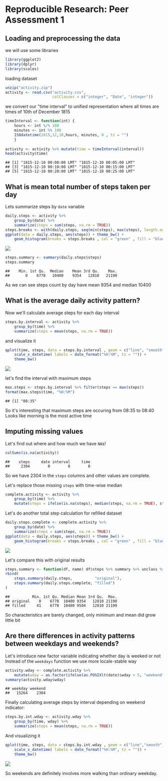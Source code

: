 # Reproducible Research: Peer Assessment 1


## Loading and preprocessing the data

we will use some libraries

```r
library(ggplot2)
library(dplyr)
library(scales)
```

loading dataset

```r
unzip("activity.zip")
activity <- read.csv("activity.csv", 
                     colClasses = c("integer", "Date", "integer"))
```
we convert our "time interval" to unified representation where all times are times of 10th of December 1815

```r
timeInterval <- function(int) {
    hours <- int %/% 100
    minutes <- int %% 100
    ISOdatetime(1815,12,10,hours, minutes, 0 , tz = "")
    }
    
activity <- activity %>% mutate(time = timeInterval(interval))
head(activity$time)
```

```
## [1] "1815-12-10 00:00:00 LMT" "1815-12-10 00:05:00 LMT"
## [3] "1815-12-10 00:10:00 LMT" "1815-12-10 00:15:00 LMT"
## [5] "1815-12-10 00:20:00 LMT" "1815-12-10 00:25:00 LMT"
```


## What is mean total number of steps taken per day
Lets summarize steps by `date` variable

```r
daily.steps <- activity %>% 
    group_by(date) %>% 
    summarize(steps = sum(steps, na.rm = TRUE))
steps.breaks <- with(daily.steps, seq(min(steps), max(steps), length.out = 11))
ggplot(data = daily.steps, aes(steps)) + theme_bw() + 
    geom_histogram(breaks = steps.breaks , col = "green" , fill = "blue" , alpha = .5, binwidth = 0.1 )
```

![](PA1_template_files/figure-html/unnamed-chunk-4-1.png) 

```r
steps.summary <- summary(daily.steps$steps)
steps.summary
```

```
##    Min. 1st Qu.  Median    Mean 3rd Qu.    Max. 
##       0    6778   10400    9354   12810   21190
```
As we can see steps count by day have mean 9354 and median 10400



## What is the average daily activity pattern?
Now we'll calculate average steps for each day interval

```r
steps.by.interval <- activity %>% 
    group_by(time) %>% 
    summarize(steps = mean(steps, na.rm = TRUE))
```
and visualize it

```r
qplot(time, steps, data = steps.by.interval , geom = c("line", "smooth")) + 
    scale_x_datetime( labels = date_format("%H:%M", tz = "")) +
    theme_bw()
```

![](PA1_template_files/figure-html/unnamed-chunk-7-1.png) 

let's find the interval with maximum steps

```r
max.steps <- steps.by.interval %>% filter(steps == max(steps))
format(max.steps$time, "%H:%M")
```

```
## [1] "08:35"
```
So it's interesting that maximum steps are occuring from  08:35 to 08:40  
Looks like morning is the most active time

## Imputing missing values
Let's find out where and how much we have `NA`s!

```r
colSums(is.na(activity))
```

```
##    steps     date interval     time 
##     2304        0        0        0
```
So we have 2304 in the `steps` columns and other values are complete.

Let's replace those missing `steps` with time-wise median

```r
complete.activity <- activity %>%
    group_by(time) %>%
    mutate(steps = ifelse(is.na(steps), median(steps, na.rm = TRUE), steps))
```
Let's do another total step calculation for refilled dataset

```r
daily.steps.complete <- complete.activity %>% 
    group_by(date) %>% 
    summarize(steps = sum(steps, na.rm = TRUE))
ggplot(data = daily.steps, aes(steps)) + theme_bw() + 
    geom_histogram(breaks = steps.breaks , col = "green" , fill = "blue" , alpha = .5, binwidth = 0.1 )
```

![](PA1_template_files/figure-html/unnamed-chunk-11-1.png) 

Let's compare this with original results

```r
steps.summary <- function(df, name) df$steps %>% summary %>% unclass %>% t %>% as.data.frame(row.names = name)
rbind(
    steps.summary(daily.steps,          "original"),
    steps.summary(daily.steps.complete, "filled")
)
```

```
##          Min. 1st Qu. Median Mean 3rd Qu.  Max.
## original    0    6778  10400 9354   12810 21190
## filled     41    6778  10400 9504   12810 21190
```
So characteristics are barely changed, only minimum and mean did grow little bit


## Are there differences in activity patterns between weekdays and weekends?
Let's introduce new factor variable indicating whether day is weeked or not
Instead of the `weekdays` function we use more locale-stable way

```r
activity.wday <- complete.activity %>%
    mutate(wday = as.factor(ifelse(as.POSIXlt(date)$wday > 5, "weekend", "weekday")))
summary(activity.wday$wday)
```

```
## weekday weekend 
##   15264    2304
```
Finally calculating average steps by interval depending on weekend indicator:

```r
steps.by.int.wday <- activity.wday %>% 
    group_by(time, wday) %>% 
    summarize(steps = mean(steps, na.rm = TRUE))
```
And visualizing it

```r
qplot(time, steps, data = steps.by.int.wday , geom = c("line","smooth"), facets = wday ~ .) + 
    scale_x_datetime( labels = date_format("%H:%M", tz = "")) +
    theme_bw()
```

![](PA1_template_files/figure-html/unnamed-chunk-15-1.png) 

So weekends are definitely involves more walking than ordinary weekday.

